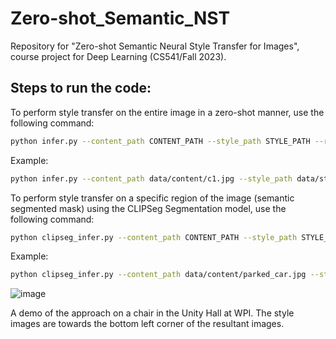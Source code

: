 # Zero-shot_Semantic_NST
Repository for "Zero-shot Semantic Neural Style Transfer for Images", course project for Deep Learning (CS541/Fall 2023).

## Steps to run the code:

To perform style transfer on the entire image in a zero-shot manner, use the following command:

```bash
python infer.py --content_path CONTENT_PATH --style_path STYLE_PATH --resize --keep_ratio
```

Example:

```bash
python infer.py --content_path data/content/c1.jpg --style_path data/style/candy.jpg --resize --keep_ratio
```

To perform style transfer on a specific region of the image (semantic segmented mask) using the CLIPSeg Segmentation model, use the following command:

```bash
python clipseg_infer.py --content_path CONTENT_PATH --style_path STYLE_PATH --prompts PROMPTS
```

Example:

```bash
python clipseg_infer.py --content_path data/content/parked_car.jpg --style_path data/style/candy.jpg --prompts "car"
```
![image](https://github.com/rane-tejas/Zero-shot_Semantic_NST/assets/55713396/1036acff-bcf6-4431-a2d9-9acba2d77e99)

A demo of the approach on a chair in the Unity Hall at WPI. 
The style images are towards the bottom left corner of the resultant images.
